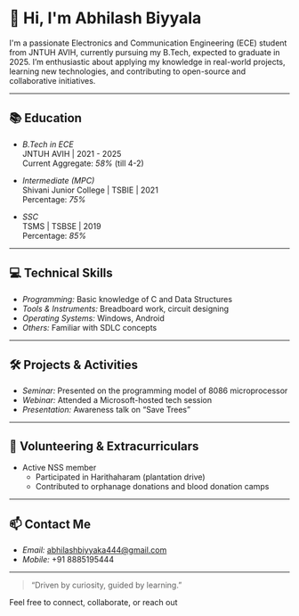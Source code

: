 # 👋 Hi, I'm Abhilash Biyyala

I'm a passionate Electronics and Communication Engineering (ECE) student from JNTUH AVIH, currently pursuing my B.Tech, expected to graduate in 2025. I’m enthusiastic about applying my knowledge in real-world projects, learning new technologies, and contributing to open-source and collaborative initiatives.

---

## 📚 Education

- *B.Tech in ECE*  
  JNTUH AVIH | 2021 - 2025  
  Current Aggregate: *58%* (till 4-2)

- *Intermediate (MPC)*  
  Shivani Junior College | TSBIE | 2021  
  Percentage: *75%*

- *SSC*  
  TSMS | TSBSE | 2019  
  Percentage: *85%*

---

## 💻 Technical Skills

- *Programming:* Basic knowledge of C and Data Structures  
- *Tools & Instruments:* Breadboard work, circuit designing  
- *Operating Systems:* Windows, Android  
- *Others:* Familiar with SDLC concepts

---

## 🛠️ Projects & Activities

- *Seminar:* Presented on the programming model of 8086 microprocessor  
- *Webinar:* Attended a Microsoft-hosted tech session  
- *Presentation:* Awareness talk on “Save Trees”  

---

## 🌱 Volunteering & Extracurriculars

- Active NSS member  
  - Participated in Harithaharam (plantation drive)  
  - Contributed to orphanage donations and blood donation camps

---

## 📫 Contact Me

- *Email:* [abhilashbiyyaka444@gmail.com](mailto:abhilashbiyyaka444@gmail.com)  
- *Mobile:* +91 8885195444  

---

> “Driven by curiosity, guided by learning.”

Feel free to connect, collaborate, or reach out
